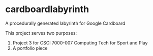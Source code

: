 # cardboardlabyrinth
A procedurally generated labyrinth for Google Cardboard

This project serves two purposes:

1. Project 3 for CSCI 7000-007 Computing Tech for Sport and Play
2. A portfolio piece

